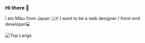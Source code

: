 ### Hi there 👋
I am Miku from Japan 🇯🇵
I want to be a web designer / front-end developer💻



![Top Langs](https://github-readme-stats.vercel.app/api/top-langs/?username=mikufujiwara&layout=compact)


<!--
**mikufujiwara/mikufujiwara** is a ✨ _special_ ✨ repository because its `README.md` (this file) appears on your GitHub profile.

Here are some ideas to get you started:

- 🔭 I’m currently working on ...
- 🌱 I’m currently learning ...
- 👯 I’m looking to collaborate on ...
- 🤔 I’m looking for help with ...
- 💬 Ask me about ...
- 📫 How to reach me: ...
- 😄 Pronouns: ...
- ⚡ Fun fact: ...
-->
